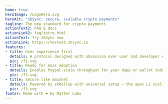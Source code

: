 ```yaml
---
home: true
heroImage: /LogoHero.svg
heroAlt: "zkSync: secure, scalable crypto payments"
tagline: The new standard for crypto payments
actionText2: FAQ & docs
actionLink2: faq/intro.html
actionText: Try zkSync now
actionLink: https://testnet.zksync.io
features:
- title: User experience first
  details: A protocol designed with obsession over user and developer experience.
  pic: /f1.svg
- title: Ready for mass adoption
  details: Enables Paypal-scale throughput for your dapp or wallet today.
  pic: /f2.svg
- title: Secure like mainnet
  details: Powered by zkRollup with universal setup — the apex L2 scaling solution.
  pic: /f3.svg
footer: Made with ❤️ by Matter Labs
---
```


